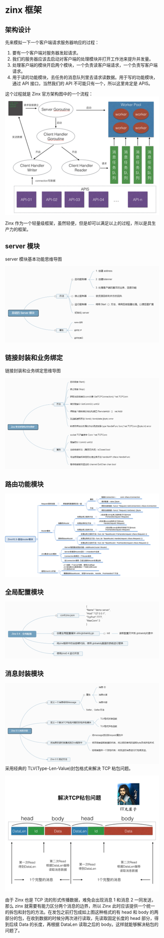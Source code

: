 # zinx 框架

## 架构设计
先来模拟一下一个客户端请求服务器响应的过程：

1. 要有一个客户端对服务器发起请求。
2. 我们的服务器应该去启动对客户端的处理模块并打开工作池来提升并发量。
3. 处理客户端的模块开启两个模块，一个负责读客户端请求，一个负责写客户端请求。
4. 用于读的功能模块，去任务的消息队列里去请求读数据。用于写的功能模块，通过 API 接口，当然我们的 API 不可能只有一个，所以这里肯定是 APIS。

这个过程就是 Zinx 官方架构图中的一个流程：
![](./docs/images/zinx.jpg)

Zinx 作为一个轻量级框架，虽然轻便，但是却可以满足以上的过程，所以是具生产力的框架。

## server 模块
server 模块基本功能思维导图

![](./docs/images/zinx-server.jpg)

## 链接封装和业务绑定
链接封装和业务绑定思维导图

![](./docs/images/zinx-yw.jpg)

## 路由功能模块
![](./docs/images/zinx-route.jpg)

## 全局配置模块
![](./docs/images/zinx-globalsetting.jpg)

## 消息封装模块
![](./docs/images/zinx-message.jpg)
采用经典的 TLV(Type-Len-Value)封包格式来解决 TCP 粘包问题。

![](./docs/images/zinx-tlv.jpg)

由于 Zinx 也是 TCP 流的形式传播数据，难免会出现消息 1 和消息 2 一同发送，那么 zinx 就需要有能力区分两个消息的边界，所以 Zinx 此时应该提供一个统一的拆包和封包的方法。在发包之前打包成如上图这种格式的有 head 和 body 的两部分的包，在收到数据的时候分两次进行读取，先读取固定长度的 head 部分，得到后续 Data 的长度，再根据 DataLen 读取之后的 body。这样就能够解决粘包的问题了。